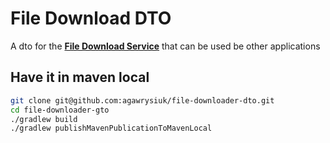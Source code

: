 
# File Download DTO

A dto for the **[File Download Service](https://github.com/agawrysiuk/file-downloader)** that can be used be other applications

## Have it in maven local

```bash
git clone git@github.com:agawrysiuk/file-downloader-dto.git
cd file-downloader-gto
./gradlew build
./gradlew publishMavenPublicationToMavenLocal
```
